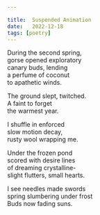```yaml
---

title:  Suspended Animation
date:   2022-12-18
tags: [poetry]
---
```

During the second spring,   
gorse opened exploratory  
canary buds, lending  
a perfume of coconut  
to apathetic winds.

The ground slept, twitched.  
A faint to forget   
the warmest year.  

I shuffle in enforced  
slow motion decay,   
rusty wool wrapping me. 

Under the frozen pond  
scored with desire lines  
of dreaming crystalline-  
slight flutters, small hearts.

I see needles made swords  
spring slumbering under frost  
Buds now fading suns. 
